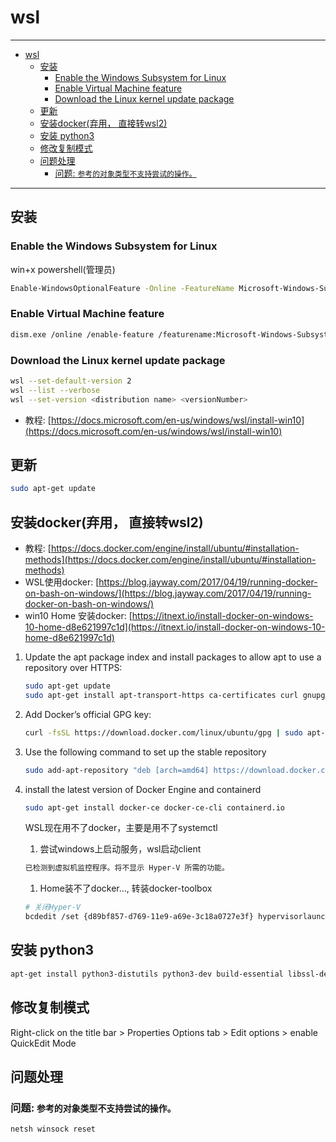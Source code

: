 # wsl

------

- [wsl](#wsl)
  - [安装](#安装)
    - [Enable the Windows Subsystem for Linux](#enable-the-windows-subsystem-for-linux)
    - [Enable Virtual Machine feature](#enable-virtual-machine-feature)
    - [Download the Linux kernel update package](#download-the-linux-kernel-update-package)
  - [更新](#更新)
  - [安装docker(弃用， 直接转wsl2)](#安装docker弃用-直接转wsl2)
  - [安装 python3](#安装-python3)
  - [修改复制模式](#修改复制模式)
  - [问题处理](#问题处理)
    - [问题: `参考的对象类型不支持尝试的操作。`](#问题-参考的对象类型不支持尝试的操作)

------

## 安装

### Enable the Windows Subsystem for Linux
win+x powershell(管理员)
``` sh
Enable-WindowsOptionalFeature -Online -FeatureName Microsoft-Windows-Subsystem-Linux
```

### Enable Virtual Machine feature
``` sh
dism.exe /online /enable-feature /featurename:Microsoft-Windows-Subsystem-Linux /all /norestart
```

### Download the Linux kernel update package
``` sh
wsl --set-default-version 2
wsl --list --verbose
wsl --set-version <distribution name> <versionNumber>
```

- 教程: [https://docs.microsoft.com/en-us/windows/wsl/install-win10](https://docs.microsoft.com/en-us/windows/wsl/install-win10)

## 更新

``` sh
sudo apt-get update
```

## 安装docker(弃用， 直接转wsl2)

- 教程: [https://docs.docker.com/engine/install/ubuntu/#installation-methods](https://docs.docker.com/engine/install/ubuntu/#installation-methods)
- WSL使用docker: [https://blog.jayway.com/2017/04/19/running-docker-on-bash-on-windows/](https://blog.jayway.com/2017/04/19/running-docker-on-bash-on-windows/)
- win10 Home 安装docker: [https://itnext.io/install-docker-on-windows-10-home-d8e621997c1d](https://itnext.io/install-docker-on-windows-10-home-d8e621997c1d)

1. Update the apt package index and install packages to allow apt to use a repository over HTTPS:

    ``` sh
    sudo apt-get update
    sudo apt-get install apt-transport-https ca-certificates curl gnupg-agent software-properties-common
    ```

2. Add Docker’s official GPG key:

    ``` sh
    curl -fsSL https://download.docker.com/linux/ubuntu/gpg | sudo apt-key add -
    ```

3. Use the following command to set up the stable repository

    ``` sh
    sudo add-apt-repository "deb [arch=amd64] https://download.docker.com/linux/ubuntu $(lsb_release -cs) stable"
    ```

4. install the latest version of Docker Engine and containerd

    ``` sh
    sudo apt-get install docker-ce docker-ce-cli containerd.io
    ```

    WSL现在用不了docker，主要是用不了systemctl

    1. 尝试windows上启动服务，wsl启动client

    ``` sh
    已检测到虚拟机监控程序。将不显示 Hyper-V 所需的功能。
    ```

    1. Home装不了docker..., 转装docker-toolbox

    ``` sh
    # 关闭Hyper-V
    bcdedit /set {d89bf857-d769-11e9-a69e-3c18a0727e3f} hypervisorlaunchtype OFF
    ```

## 安装 python3

``` sh
apt-get install python3-distutils python3-dev build-essential libssl-dev libffi-dev libxml2-dev libxslt1-dev zlib1g-dev python3 python3-pip
```

## 修改复制模式

Right-click on the title bar > Properties
Options tab > Edit options > enable QuickEdit Mode

## 问题处理

### 问题: `参考的对象类型不支持尝试的操作。`

``` sh
netsh winsock reset
```

